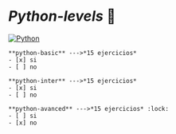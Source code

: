 # *Python-levels* 🐍

[![Python](https://img.shields.io/badge/Python-3.9+-yellow?style=for-the-badge&logo=python&logoColor=white&labelColor=101010)](https://python.org)
```
**python-basic** --->*15 ejercicios*
- [x] si 
- [ ] no
```
```
**python-inter** --->*15 ejercicios*
- [x] si 
- [ ] no
```
```
**python-avanced** --->*15 ejercicios* :lock:
- [ ] si 
- [x] no
```
